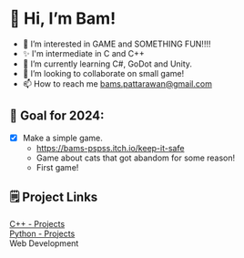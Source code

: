 # 👋 Hi, I’m Bam!
- 👀 I’m interested in GAME and SOMETHING FUN!!!!
- ✨ I'm intermediate in C and C++
- 🌱 I’m currently learning C#, GoDot and Unity.
- 👾 I’m looking to collaborate on small game!
- 📫 How to reach me bams.pattarawan@gmail.com

## 🌈 Goal for 2024:
- [x] Make a simple game.
    - https://bams-pspss.itch.io/keep-it-safe
    - Game about cats that got abandom for some reason!
    - First game!
 

## 🗒️ Project Links
[C++ - Projects](https://github.com/bams-pspss/Projects-CPP) </br>
[Python - Projects](https://github.com/bams-pspss/Projects-Python) </br>
Web Development


<!--## 🥇 Certificates
**C++**</br>
<img src="https://github.com/user-attachments/assets/9eb678d8-6a27-43b6-b614-c2171c1fa5b8" width="200">


<!---
bams-pspss/bams-pspss is a ✨ special ✨ repository because its `README.md` (this file) appears on your GitHub profile.
You can click the Preview link to take a look at your changes.
--->

